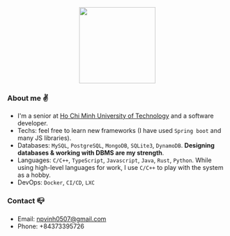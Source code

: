 <div align=center>
<!--   <h3>Profile summary</h3> -->
  <img height=175 src="http://github-profile-summary-cards.vercel.app/api/cards/profile-details?username=phucvinh57&theme=github" />
 </div>
<!--   <div align=center>
  <h3>Top languages</h3>
  <img height=175 src="https://github-profile-summary-cards.vercel.app/api/cards/most-commit-language?username=phucvinh57&theme=github" />
 </div> -->


### About me :v:
- I'm a senior at [Ho Chi Minh University of Technology](https://hcmut.edu.vn/) and a software developer.
- Techs: feel free to learn new frameworks (I have used `Spring boot` and many JS libraries).
- Databases: `MySQL`, `PostgreSQL`, `MongoDB`, `SQLite3`, `DynamoDB`. **Designing databases & working with DBMS are my strength**.
- Languages: `C/C++`, `TypeScript`, `Javascript`, `Java`, `Rust`, `Python`. While using high-level languages for work, I use `C/C++` to play with the system as a hobby.
- DevOps: `Docker`, `CI/CD`, `LXC`
### Contact :mailbox_closed:
- Email: npvinh0507@gmail.com
- Phone: +84373395726
